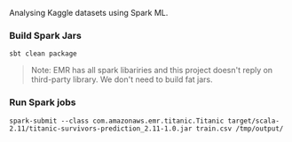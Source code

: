 Analysing Kaggle datasets using Spark ML.


### Build Spark Jars

```shell
sbt clean package
```

> Note: EMR has all spark libariries and this project doesn't reply on third-party library. We don't need to build fat jars.


### Run Spark jobs

```shell
spark-submit --class com.amazonaws.emr.titanic.Titanic target/scala-2.11/titanic-survivors-prediction_2.11-1.0.jar train.csv /tmp/output/
```